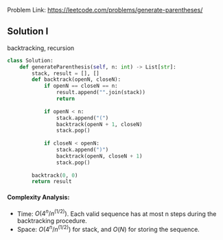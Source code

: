 Problem Link: https://leetcode.com/problems/generate-parentheses/

## Solution I
backtracking, recursion

```python
class Solution:
    def generateParenthesis(self, n: int) -> List[str]:
        stack, result = [], []
        def backtrack(openN, closeN):
            if openN == closeN == n:
                result.append("".join(stack))
                return
            
            if openN < n:
                stack.append("(")
                backtrack(openN + 1, closeN)
                stack.pop()
            
            if closeN < openN:
                stack.append(")")
                backtrack(openN, closeN + 1)
                stack.pop()
        
        backtrack(0, 0)
        return result
```

#### Complexity Analysis:
- Time: $O(4^n/n^(1/2))$. Each valid sequence has at most n steps during the backtracking procedure.
- Space: $O(4^n/n^(1/2))$ for stack, and $O(N)$ for storing the sequence.